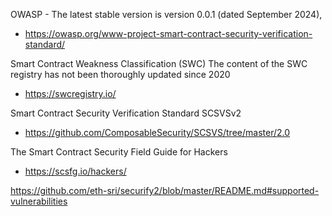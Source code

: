 
OWASP - The latest stable version is version 0.0.1 (dated September 2024),
- https://owasp.org/www-project-smart-contract-security-verification-standard/ 


Smart Contract Weakness Classification (SWC)
The content of the SWC registry has not been thoroughly updated since 2020
- https://swcregistry.io/

Smart Contract Security Verification Standard SCSVSv2 
- https://github.com/ComposableSecurity/SCSVS/tree/master/2.0


The Smart Contract Security Field Guide for Hackers
- https://scsfg.io/hackers/



https://github.com/eth-sri/securify2/blob/master/README.md#supported-vulnerabilities